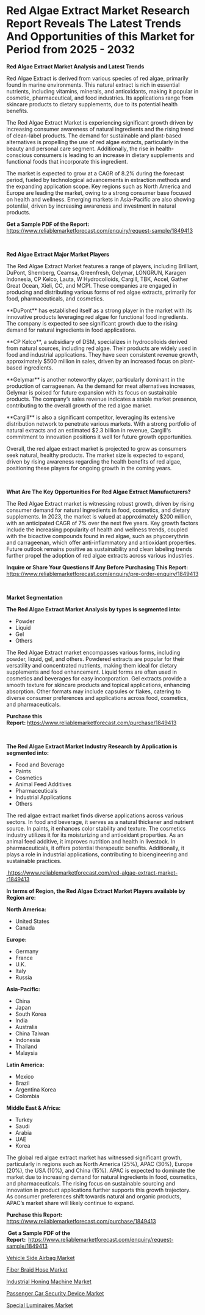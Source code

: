 <p><h1>Red Algae Extract Market Research Report Reveals The Latest Trends And Opportunities of this Market for Period from 2025 - 2032</h1></p><p><strong>Red Algae Extract Market Analysis and Latest Trends</strong></p>
<p><p>Red Algae Extract is derived from various species of red algae, primarily found in marine environments. This natural extract is rich in essential nutrients, including vitamins, minerals, and antioxidants, making it popular in cosmetic, pharmaceutical, and food industries. Its applications range from skincare products to dietary supplements, due to its potential health benefits.</p><p>The Red Algae Extract Market is experiencing significant growth driven by increasing consumer awareness of natural ingredients and the rising trend of clean-label products. The demand for sustainable and plant-based alternatives is propelling the use of red algae extracts, particularly in the beauty and personal care segment. Additionally, the rise in health-conscious consumers is leading to an increase in dietary supplements and functional foods that incorporate this ingredient.</p><p>The market is expected to grow at a CAGR of 8.2% during the forecast period, fueled by technological advancements in extraction methods and the expanding application scope. Key regions such as North America and Europe are leading the market, owing to a strong consumer base focused on health and wellness. Emerging markets in Asia-Pacific are also showing potential, driven by increasing awareness and investment in natural products.</p></p>
<p><strong>Get a Sample PDF of the Report:&nbsp;</strong> <a href="https://www.reliablemarketforecast.com/enquiry/request-sample/1849413?utm_campaign=2200&utm_medium=2&utm_source=Github&utm_content=ia&utm_term=30012025&utm_id=red-algae-extract">https://www.reliablemarketforecast.com/enquiry/request-sample/1849413</a></p>
<p>&nbsp;</p>
<p><strong>Red Algae Extract Major Market Players</strong></p>
<p><p>The Red Algae Extract Market features a range of players, including Brilliant, DuPont, Shemberg, Ceamsa, Greenfresh, Gelymar, LONGRUN, Karagen Indonesia, CP Kelco, Lauta, W Hydrocolloids, Cargill, TBK, Accel, Gather Great Ocean, Xieli, CC, and MCPI. These companies are engaged in producing and distributing various forms of red algae extracts, primarily for food, pharmaceuticals, and cosmetics.</p><p>**DuPont** has established itself as a strong player in the market with its innovative products leveraging red algae for functional food ingredients. The company is expected to see significant growth due to the rising demand for natural ingredients in food applications.</p><p>**CP Kelco**, a subsidiary of DSM, specializes in hydrocolloids derived from natural sources, including red algae. Their products are widely used in food and industrial applications. They have seen consistent revenue growth, approximately $500 million in sales, driven by an increased focus on plant-based ingredients.</p><p>**Gelymar** is another noteworthy player, particularly dominant in the production of carrageenan. As the demand for meat alternatives increases, Gelymar is poised for future expansion with its focus on sustainable products. The company’s sales revenue indicates a stable market presence, contributing to the overall growth of the red algae market.</p><p>**Cargill** is also a significant competitor, leveraging its extensive distribution network to penetrate various markets. With a strong portfolio of natural extracts and an estimated $2.3 billion in revenue, Cargill's commitment to innovation positions it well for future growth opportunities.</p><p>Overall, the red algae extract market is projected to grow as consumers seek natural, healthy products. The market size is expected to expand, driven by rising awareness regarding the health benefits of red algae, positioning these players for ongoing growth in the coming years.</p></p>
<p>&nbsp;</p>
<p><strong>What Are The Key Opportunities For Red Algae Extract Manufacturers?</strong></p>
<p><p>The Red Algae Extract market is witnessing robust growth, driven by rising consumer demand for natural ingredients in food, cosmetics, and dietary supplements. In 2023, the market is valued at approximately $200 million, with an anticipated CAGR of 7% over the next five years. Key growth factors include the increasing popularity of health and wellness trends, coupled with the bioactive compounds found in red algae, such as phycoerythrin and carrageenan, which offer anti-inflammatory and antioxidant properties. Future outlook remains positive as sustainability and clean labeling trends further propel the adoption of red algae extracts across various industries.</p></p>
<p><strong>Inquire or Share Your Questions If Any Before Purchasing This Report:</strong> <a href="https://www.reliablemarketforecast.com/enquiry/pre-order-enquiry/1849413?utm_campaign=2200&utm_medium=2&utm_source=Github&utm_content=ia&utm_term=30012025&utm_id=red-algae-extract">https://www.reliablemarketforecast.com/enquiry/pre-order-enquiry/1849413</a></p>
<p>&nbsp;</p>
<p><strong>Market Segmentation</strong></p>
<p><strong>The Red Algae Extract Market Analysis by types is segmented into:</strong></p>
<p><ul><li>Powder</li><li>Liquid</li><li>Gel</li><li>Others</li></ul></p>
<p><p>The Red Algae Extract market encompasses various forms, including powder, liquid, gel, and others. Powdered extracts are popular for their versatility and concentrated nutrients, making them ideal for dietary supplements and food enhancement. Liquid forms are often used in cosmetics and beverages for easy incorporation. Gel extracts provide a smooth texture for skincare products and topical applications, enhancing absorption. Other formats may include capsules or flakes, catering to diverse consumer preferences and applications across food, cosmetics, and pharmaceuticals.</p></p>
<p><strong>Purchase this Report:&nbsp;</strong><a href="https://www.reliablemarketforecast.com/purchase/1849413?utm_campaign=2200&utm_medium=2&utm_source=Github&utm_content=ia&utm_term=30012025&utm_id=red-algae-extract">https://www.reliablemarketforecast.com/purchase/1849413</a></p>
<p>&nbsp;</p>
<p><strong>The Red Algae Extract Market Industry Research by Application is segmented into:</strong></p>
<p><ul><li>Food and Beverage</li><li>Paints</li><li>Cosmetics</li><li>Animal Feed Additives</li><li>Pharmaceuticals</li><li>Industrial Applications</li><li>Others</li></ul></p>
<p><p>The red algae extract market finds diverse applications across various sectors. In food and beverage, it serves as a natural thickener and nutrient source. In paints, it enhances color stability and texture. The cosmetics industry utilizes it for its moisturizing and antioxidant properties. As an animal feed additive, it improves nutrition and health in livestock. In pharmaceuticals, it offers potential therapeutic benefits. Additionally, it plays a role in industrial applications, contributing to bioengineering and sustainable practices.</p></p>
<p><a href="https://www.reliablemarketforecast.com/red-algae-extract-market-r1849413?utm_campaign=2200&utm_medium=2&utm_source=Github&utm_content=ia&utm_term=30012025&utm_id=red-algae-extract">&nbsp;https://www.reliablemarketforecast.com/red-algae-extract-market-r1849413</a></p>
<p><strong>In terms of Region, the Red Algae Extract Market Players available by Region are:</strong></p>
<p>
    <p> <strong> North America: </strong>
        <ul>
            <li>United States</li>
            <li>Canada</li>
        </ul>
        </p> 
    <p> <strong> Europe: </strong>
        <ul>
            <li>Germany</li>
            <li>France</li>
            <li>U.K.</li>
            <li>Italy</li>
            <li>Russia</li>
        </ul>
        </p> 
    <p> <strong> Asia-Pacific: </strong>
        <ul>
            <li>China</li>
            <li>Japan</li>
            <li>South Korea</li>
            <li>India</li>
            <li>Australia</li>
            <li>China Taiwan</li>
            <li>Indonesia</li>
            <li>Thailand</li>
            <li>Malaysia</li>
        </ul>
        </p> 
    <p> <strong> Latin America: </strong>
        <ul>
            <li>Mexico</li>
            <li>Brazil</li>
            <li>Argentina Korea</li>
            <li>Colombia</li>
        </ul>
        </p> 
    <p> <strong> Middle East & Africa: </strong>
        <ul>
            <li>Turkey</li>
            <li>Saudi</li>
            <li>Arabia</li>
            <li>UAE</li>
            <li>Korea</li>
        </ul>
    </p>
    </p>
<p><p>The global red algae extract market has witnessed significant growth, particularly in regions such as North America (25%), APAC (30%), Europe (20%), the USA (10%), and China (15%). APAC is expected to dominate the market due to increasing demand for natural ingredients in food, cosmetics, and pharmaceuticals. The rising focus on sustainable sourcing and innovation in product applications further supports this growth trajectory. As consumer preferences shift towards natural and organic products, APAC’s market share will likely continue to expand.</p></p>
<p><strong>Purchase this Report: </strong><a href="https://www.reliablemarketforecast.com/purchase/1849413?utm_campaign=2200&utm_medium=2&utm_source=Github&utm_content=ia&utm_term=30012025&utm_id=red-algae-extract">https://www.reliablemarketforecast.com/purchase/1849413</a></p>
<p>&nbsp;<strong>Get a Sample PDF of the Report:&nbsp;&nbsp;</strong><a href="https://www.reliablemarketforecast.com/enquiry/request-sample/1849413?utm_campaign=2200&utm_medium=2&utm_source=Github&utm_content=ia&utm_term=30012025&utm_id=red-algae-extract">https://www.reliablemarketforecast.com/enquiry/request-sample/1849413</a></p>
<p><strong></strong></p>
<p><p><a href="https://github.com/amoakuolaopa/Market-Research-Report-List-1/blob/main/vehicle-side-airbag-market.md?utm_campaign=2200&utm_medium=2&utm_source=Github&utm_content=ia&utm_term=30012025&utm_id=red-algae-extract">Vehicle Side Airbag Market</a></p><p><a href="https://www.linkedin.com/pulse/revenue-generation-insights-fiber-braid-hose-market-size-qyejf?utm_campaign=2200&utm_medium=2&utm_source=Github&utm_content=ia&utm_term=30012025&utm_id=red-algae-extract">Fiber Braid Hose Market</a></p><p><a href="https://www.linkedin.com/pulse/positive-growth-outlook-global-industrial-honing-machine-8gquf?utm_campaign=2200&utm_medium=2&utm_source=Github&utm_content=ia&utm_term=30012025&utm_id=red-algae-extract">Industrial Honing Machine Market</a></p><p><a href="https://github.com/ChiragRp1/Market-Research-Report-List-7/blob/main/passenger-car-security-device-market.md?utm_campaign=2200&utm_medium=2&utm_source=Github&utm_content=ia&utm_term=30012025&utm_id=red-algae-extract">Passenger Car Security Device Market</a></p><p><a href="https://www.linkedin.com/pulse/special-luminaires-market-analysis-report-2025-2032-challenges-nscje?utm_campaign=2200&utm_medium=2&utm_source=Github&utm_content=ia&utm_term=30012025&utm_id=red-algae-extract">Special Luminaires Market</a></p></p>